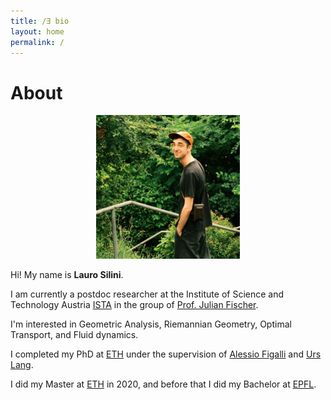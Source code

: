```yaml
---
title: /∃ bio
layout: home
permalink: /
---
```


# About

<p align="center">
<img src="avatar_2.jpg" alt="avatar" width="230"/>
</p>

Hi! My name is **Lauro Silini**.

I am currently a postdoc researcher at the Institute of Science and Technology Austria [ISTA](https://mathematics.pages.ist.ac.at/) in the group of [Prof. Julian Fischer](https://ist.ac.at/en/research/fischer-group/).

I'm interested in Geometric Analysis, Riemannian Geometry, Optimal Transport, and Fluid dynamics.

I completed my PhD at [ETH](https://ethz.ch/en.html) under the supervision of [Alessio Figalli](https://people.math.ethz.ch/~afigalli/) and [Urs Lang](https://people.math.ethz.ch/~lang/).

I did my Master at [ETH](https://ethz.ch/en.html) in 2020, and before that I did my Bachelor at [EPFL](https://www.epfl.ch/fr/).

